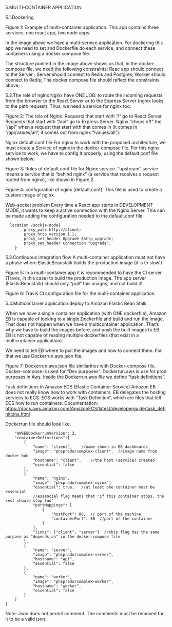 5.MULTI-CONTAINER APPLICATION

5.1.Dockering

Figure 1: Example of multi-container application. This app contains three services: one react app, two node apps.

In the image above we have a multi-service application. For dockering this app we need to set and Dockerfile do each service, and connect these containers using a docker compose file.

The structure pointed in the image above shows us that, in the docker-compose file, we need the following constraints:
Reac app should connect to the Server ;
Server should connect to Redis and Postgres;
Worker should connect to Redis;
The docker compose file should reflect the constraints above;

5.2.The role of nginx 
Nginx have ONE JOB: to route the incoming requests from the browser to the React Server or to the Express Server (nginx looks to the path request). Thus, we need a service for nginx too.


Figure 2: The role of Nginx. Requests that start with “/” go to React Server. Requests that start with “/api” go to Express Server. Nginx “chops off” the “/api” when a request that start with that comes in (it comes in “/api/values/all”, it  comes out from nginx “/values/all”).

Nginx default.conf file
For nginx to work with the proposed architecture, we must create a Service of nginx in the docker-compose file. For this nginx service to work, we have to config it properly, using the default.conf file shown below:


Figure 3: Rules of default.conf file for Nginx service. “upstream” service means a service that is “behind nginx” (a service that receives a request routed from nginx), like shown in Figure 2.



Figure 4: configuration of nginx (default.conf). This file is used to create a custom image of nginx.


Web-socket problem
Every time a React app starts in DEVELOPMENT MODE, it wants to keep a active connection with the Nginx Server.
This can be made adding the configuration needed to the default.conf file.

```
  location /sockjs-node{
        proxy_pass http://client;
        proxy_http_version 1.1;
        proxy_set_header Upgrade $http_upgrade;
        proxy_set_header Connection "Upgrade";
    }
```
 

5.3.Continuous integration flow
A multi-container application must not have a phase where ElasticBeanstalk builds the production image (it is to slow!).


Figure 5: In a multi-container app it is recommended to have the CI server (Travis, in this case) to build the production image. The app server (ElasticBeanstalk) should only “pull” this images, and not build it!


Figure 6: Travis CI configuration file for the multi-container application.


5.4.Multicontainer application deploy to Amazon Elastic Bean Stalk

When we have a single container application (with ONE dockerfile), Amazon EB is capable of looking to a single Dockerfile and build and run the image.
That does not happen when we have a multicontainer application. That’s why we have to build  the images before, and push the built images to EB. EB is not capable of reading multiple dockerfiles (that exist in a multicontainer application).

We need to tell EB where to pull the images and how to connect them. For that we use Dockerrun.aws.json file.


Figure 7: Dockerrun.aws.json file similarities with Docker-compose file. Docker-compose is used for “Dev purposes”. Dockerrun.aws is use for prod purposes in Aws. Inside the Dockerrun.aws file we define “task definitions”.

Task definitions in Amazon ECS (Elastic Container Service)
Amazon EB does not really know how to work with containers. EB delegates the hosting services to ECS.
ECS works with “Task Definition”, which are files that tell ECS how to run containers.
Documentation: https://docs.aws.amazon.com/AmazonECS/latest/developerguide/task_definitions.html


Dockerrun file should look like:
```json{
    "AWSEBDockerrunVersion": 2,
    "containerDefinitions":[  
        {
            "name": "client",    //name shown in EB dashboards
            "image": "phsprado/complex-client",  //image name from docker hub
            "hostname": "client",    //the host (service) created
            "essential": false
        },
        {
            "name": "nginx",
            "image": "phsprado/complex-nginx",
            "essential": true,   //at least one container must be essencial
            //essencial flag means that "if this container stops, the rest should stop too"
            "portMappings": [
                {
                    "hostPort": 80,  // port of the machine
                    "containerPort": 80  //port of the container
                }
            ],
            "links": ["client", "server"]  //this flag has the same purpose as "depends_on" in the docker-compose file
        },
        {
            "name": "server",
            "image": "phsprado/complex-server",
            "hostname": "api",
            "essential": false  
        },
        {
            "name": "worker",
            "image": "phsprado/complex-worker",
            "hostname": "worker",
            "essential": false
        }
    ]
}
```

Note: Json does not permit comment. The comments must be removed for it to be a valid json.


